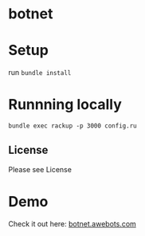 # botnet

# Setup

run
`bundle install`

# Runnning locally

`bundle exec rackup -p 3000 config.ru`


## License
Please see License

# Demo

Check it out here: [botnet.awebots.com](https://botnet.awebots.com)
